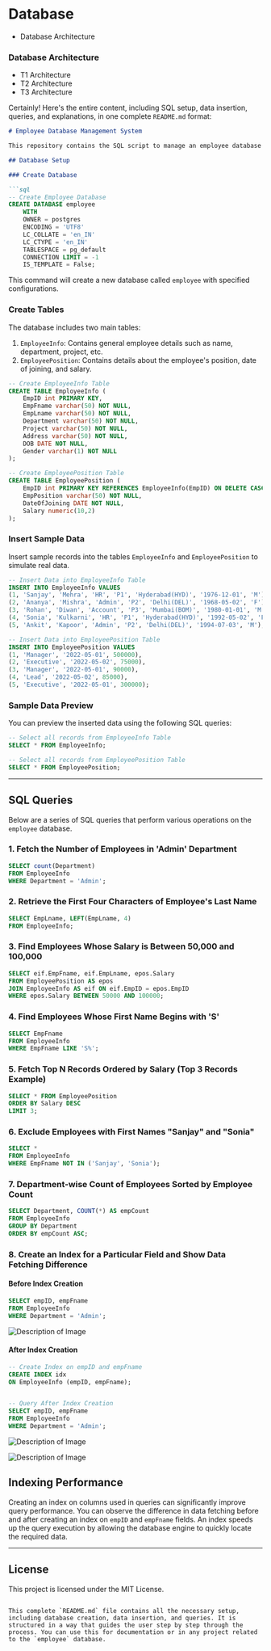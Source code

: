 # Database
- Database Architecture

### Database Architecture
- T1 Architecture
- T2 Architecture
- T3 Architecture

Certainly! Here's the entire content, including SQL setup, data insertion, queries, and explanations, in one complete `README.md` format:

```markdown
# Employee Database Management System

This repository contains the SQL script to manage an employee database with basic operations, including table creation, data insertion, and queries for fetching employee information.

## Database Setup

### Create Database

```sql
-- Create Employee Database
CREATE DATABASE employee
    WITH
    OWNER = postgres
    ENCODING = 'UTF8'
    LC_COLLATE = 'en_IN'
    LC_CTYPE = 'en_IN'
    TABLESPACE = pg_default
    CONNECTION LIMIT = -1
    IS_TEMPLATE = False;
```

This command will create a new database called `employee` with specified configurations.

### Create Tables

The database includes two main tables:
1. `EmployeeInfo`: Contains general employee details such as name, department, project, etc.
2. `EmployeePosition`: Contains details about the employee's position, date of joining, and salary.

```sql
-- Create EmployeeInfo Table
CREATE TABLE EmployeeInfo (
    EmpID int PRIMARY KEY,
    EmpFname varchar(50) NOT NULL,
    EmpLname varchar(50) NOT NULL,
    Department varchar(50) NOT NULL,
    Project varchar(50) NOT NULL,
    Address varchar(50) NOT NULL,
    DOB DATE NOT NULL,
    Gender varchar(1) NOT NULL
);

-- Create EmployeePosition Table
CREATE TABLE EmployeePosition (
    EmpID int PRIMARY KEY REFERENCES EmployeeInfo(EmpID) ON DELETE CASCADE,
    EmpPosition varchar(50) NOT NULL,
    DateOfJoining DATE NOT NULL,
    Salary numeric(10,2)
);
```

### Insert Sample Data

Insert sample records into the tables `EmployeeInfo` and `EmployeePosition` to simulate real data.

```sql
-- Insert Data into EmployeeInfo Table
INSERT INTO EmployeeInfo VALUES
(1, 'Sanjay', 'Mehra', 'HR', 'P1', 'Hyderabad(HYD)', '1976-12-01', 'M'),
(2, 'Ananya', 'Mishra', 'Admin', 'P2', 'Delhi(DEL)', '1968-05-02', 'F'),
(3, 'Rohan', 'Diwan', 'Account', 'P3', 'Mumbai(BOM)', '1980-01-01', 'M'),
(4, 'Sonia', 'Kulkarni', 'HR', 'P1', 'Hyderabad(HYD)', '1992-05-02', 'F'),
(5, 'Ankit', 'Kapoor', 'Admin', 'P2', 'Delhi(DEL)', '1994-07-03', 'M');

-- Insert Data into EmployeePosition Table
INSERT INTO EmployeePosition VALUES
(1, 'Manager', '2022-05-01', 500000),
(2, 'Executive', '2022-05-02', 75000),
(3, 'Manager', '2022-05-01', 90000),
(4, 'Lead', '2022-05-02', 85000),
(5, 'Executive', '2022-05-01', 300000);
```

### Sample Data Preview

You can preview the inserted data using the following SQL queries:

```sql
-- Select all records from EmployeeInfo Table
SELECT * FROM EmployeeInfo;

-- Select all records from EmployeePosition Table
SELECT * FROM EmployeePosition;
```

---

## SQL Queries

Below are a series of SQL queries that perform various operations on the `employee` database.

### 1. Fetch the Number of Employees in 'Admin' Department

```sql
SELECT count(Department) 
FROM EmployeeInfo
WHERE Department = 'Admin';
```

### 2. Retrieve the First Four Characters of Employee's Last Name

```sql
SELECT EmpLname, LEFT(EmpLname, 4) 
FROM EmployeeInfo;
```

### 3. Find Employees Whose Salary is Between 50,000 and 100,000

```sql
SELECT eif.EmpFname, eif.EmpLname, epos.Salary
FROM EmployeePosition AS epos
JOIN EmployeeInfo AS eif ON eif.EmpID = epos.EmpID
WHERE epos.Salary BETWEEN 50000 AND 100000;
```

### 4. Find Employees Whose First Name Begins with 'S'

```sql
SELECT EmpFname 
FROM EmployeeInfo
WHERE EmpFname LIKE 'S%';
```

### 5. Fetch Top N Records Ordered by Salary (Top 3 Records Example)

```sql
SELECT * FROM EmployeePosition
ORDER BY Salary DESC
LIMIT 3;
```

### 6. Exclude Employees with First Names "Sanjay" and "Sonia"

```sql
SELECT * 
FROM EmployeeInfo
WHERE EmpFname NOT IN ('Sanjay', 'Sonia');
```

### 7. Department-wise Count of Employees Sorted by Employee Count

```sql
SELECT Department, COUNT(*) AS empCount 
FROM EmployeeInfo
GROUP BY Department
ORDER BY empCount ASC;
```

### 8. Create an Index for a Particular Field and Show Data Fetching Difference

#### Before Index Creation

```sql
SELECT empID, empFname 
FROM EmployeeInfo
WHERE Department = 'Admin';
```

![Description of Image](https://github.com/HiteshSimform/Database/blob/master/Assignment/output/before_index.png)

#### After Index Creation

```sql
-- Create Index on empID and empFname
CREATE INDEX idx 
ON EmployeeInfo (empID, empFname);


-- Query After Index Creation
SELECT empID, empFname 
FROM EmployeeInfo
WHERE Department = 'Admin';
```
![Description of Image](https://github.com/HiteshSimform/Database/blob/master/Assignment/output/create_index.png)

![Description of Image](https://github.com/HiteshSimform/Database/blob/master/Assignment/output/after_index.png)

## Indexing Performance

Creating an index on columns used in queries can significantly improve query performance. You can observe the difference in data fetching before and after creating an index on `empID` and `empFname` fields. An index speeds up the query execution by allowing the database engine to quickly locate the required data.

---

## License

This project is licensed under the MIT License.
```

This complete `README.md` file contains all the necessary setup, including database creation, data insertion, and queries. It is structured in a way that guides the user step by step through the process. You can use this for documentation or in any project related to the `employee` database.